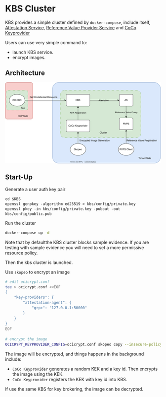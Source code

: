 # KBS Cluster

KBS provides a simple cluster defined by `docker-compose`, include itself, [Attestation Service](https://github.com/confidential-containers/kbs/tree/main/attestation-service), [Reference Value Provider Service](https://github.com/confidential-containers/kbs/tree/main/attestation-service/rvps) and [CoCo Keyprovider](https://github.com/confidential-containers/guest-components/tree/main/attestation-agent/coco_keyprovider)

Users can use very simple command to:
- launch KBS service.
- encrypt images.

## Architecture

<div align=center>

![](./pictures/cluster.svg)

</div>

## Start-Up

Generate a user auth key pair
```
cd $KBS
openssl genpkey -algorithm ed25519 > kbs/config/private.key
openssl pkey -in kbs/config/private.key -pubout -out kbs/config/public.pub
```

Run the cluster
```bash
docker-compose up -d
```

Note that by defaultthe KBS cluster blocks sample evidence.
If you are testing with sample evidence you will need to
set a more permissive resource policy.

Then the kbs cluster is launched.

Use `skopeo` to encrypt an image
```bash
# edit ocicrypt.conf
tee > ocicrypt.conf <<EOF
{
    "key-providers": {
        "attestation-agent": {
            "grpc": "127.0.0.1:50000"
        }
    }
}
EOF

# encrypt the image
OCICRYPT_KEYPROVIDER_CONFIG=ocicrypt.conf skopeo copy --insecure-policy --encryption-key provider:attestation-agent docker://busybox oci:busybox_encrypted
```

The image will be encrypted, and things happens in the background include:
- `CoCo Keyprovider` generates a random KEK and a key id. Then encrypts the image using the KEK.
- `CoCo Keyprovider` registers the KEK with key id into KBS.

If use the same KBS for key brokering, the image can be decrypted.
